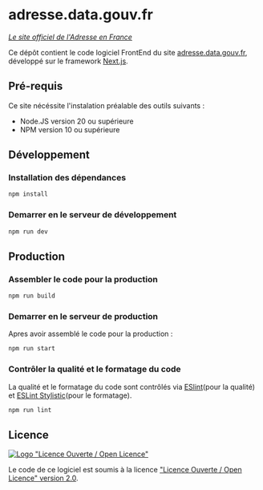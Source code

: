 # adresse.data.gouv.fr

_[Le site officiel de l'Adresse en France](https://adresse.data.gouv.fr/)_

Ce dépôt contient le code logiciel FrontEnd du site [adresse.data.gouv.fr](https://adresse.data.gouv.fr/), développé sur le framework [Next.js](https://nextjs.org).

## Pré-requis

Ce site nécéssite l'instalation préalable des outils suivants :

* Node.JS version 20 ou supérieure
* NPM version 10 ou supérieure

## Développement

### Installation des dépendances

```bash
npm install
```

### Demarrer en le serveur de développement

```bash
npm run dev
```

## Production

### Assembler le code pour la production

```bash
npm run build
```

### Demarrer en le serveur de production

Apres avoir assemblé le code pour la production :

```bash
npm run start
```

### Contrôler la qualité et le formatage du code

La qualité et le formatage du code sont contrôlés via [ESlint](https://eslint.org/)(pour la qualité) et [ESLint Stylistic](https://eslint.style/)(pour le formatage).

```bash
npm run lint
```

## Licence

[![Logo "Licence Ouverte / Open Licence"](https://www.etalab.gouv.fr/wp-content/uploads/2011/10/licence-ouverte-open-licence.gif)](https://www.etalab.gouv.fr/licence-ouverte-open-licence/)

Le code de ce logiciel est soumis à la licence ["Licence Ouverte / Open Licence" version 2.0](https://www.etalab.gouv.fr/wp-content/uploads/2017/04/ETALAB-Licence-Ouverte-v2.0.pdf).
